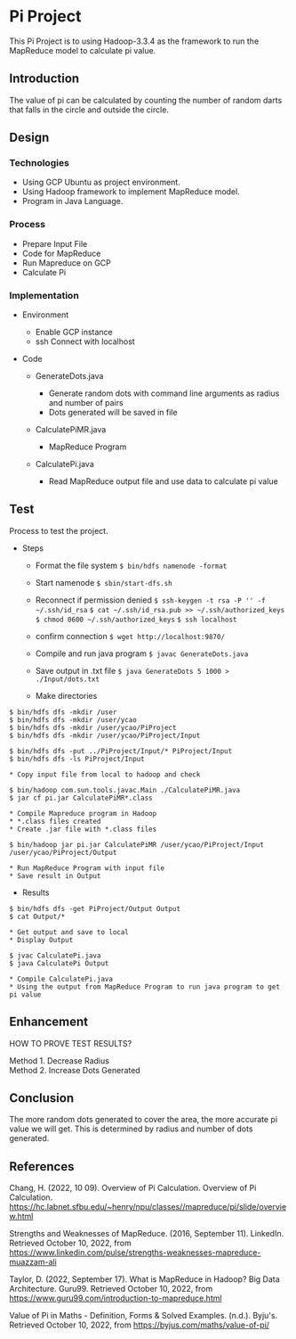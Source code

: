 # Pi Project

This Pi Project is to using Hadoop-3.3.4 as the framework to run the MapReduce model to calculate pi value. 

## Introduction

The value of pi can be calculated by counting the number of random darts that  falls in the circle and outside the circle. 


## Design

### Technologies

* Using GCP Ubuntu as project environment. 
* Using Hadoop framework to implement MapReduce model.
* Program in Java Language.


### Process

* Prepare Input File
* Code for MapReduce
* Run Mapreduce on GCP
* Calculate Pi


### Implementation

* Environment
    * Enable GCP instance
    * ssh Connect with localhost
* Code

   * GenerateDots.java
      * Generate random dots with command line arguments as radius and number of pairs
      * Dots generated will be saved in file

   * CalculatePiMR.java
      * MapReduce Program

   * CalculatePi.java
      * Read MapReduce output file and use data to calculate pi value

## Test

Process to test the project.

* Steps
   * Format the file system
```$ bin/hdfs namenode -format```
   
   * Start namenode
```$ sbin/start-dfs.sh```

   * Reconnect if permission denied
```$ ssh-keygen -t rsa -P '' -f ~/.ssh/id_rsa```
```$ cat ~/.ssh/id_rsa.pub >> ~/.ssh/authorized_keys```
```$ chmod 0600 ~/.ssh/authorized_keys```
```$ ssh localhost```
    * confirm connection
```$ wget http://localhost:9870/```

    * Compile and run java program
```$ javac GenerateDots.java```

    * Save output in .txt file
```$ java GenerateDots 5 1000 > ./Input/dots.txt```

    * Make directories
```
$ bin/hdfs dfs -mkdir /user
$ bin/hdfs dfs -mkdir /user/ycao
$ bin/hdfs dfs -mkdir /user/ycao/PiProject
$ bin/hdfs dfs -mkdir /user/ycao/PiProject/Input
```

```
$ bin/hdfs dfs -put ../PiProject/Input/* PiProject/Input
$ bin/hdfs dfs -ls PiProject/Input
```
    * Copy input file from local to hadoop and check
```
$ bin/hadoop com.sun.tools.javac.Main ./CalculatePiMR.java
$ jar cf pi.jar CalculatePiMR*.class
```
    * Compile Mapreduce program in Hadoop
    * *.class files created
    * Create .jar file with *.class files

```
$ bin/hadoop jar pi.jar CalculatePiMR /user/ycao/PiProject/Input /user/ycao/PiProject/Output
```
    * Run MapReduce Program with input file
    * Save result in Output

* Results
```
$ bin/hdfs dfs -get PiProject/Output Output
$ cat Output/*
```
    * Get output and save to local
    * Display Output
```
$ jvac CalculatePi.java
$ java CalculatePi Output
```
    * Compile CalculatePi.java 
    * Using the output from MapReduce Program to run java program to get pi value


## Enhancement

HOW TO PROVE TEST RESULTS?

Method 1. Decrease Radius  
Method 2. Increase Dots Generated


## Conclusion
The more random dots generated to cover the area, the more accurate pi value we will get. This is determined by radius and number of dots generated.


## References

Chang, H. (2022, 10 09). Overview of Pi Calculation. Overview of Pi Calculation. https://hc.labnet.sfbu.edu/~henry/npu/classes//mapreduce/pi/slide/overview.html   

Strengths and Weaknesses of MapReduce. (2016, September 11). LinkedIn. Retrieved October 10, 2022, from https://www.linkedin.com/pulse/strengths-weaknesses-mapreduce-muazzam-ali 

Taylor, D. (2022, September 17). What is MapReduce in Hadoop? Big Data Architecture. Guru99. Retrieved October 10, 2022, from https://www.guru99.com/introduction-to-mapreduce.html 

Value of Pi in Maths - Definition, Forms & Solved Examples. (n.d.). Byju's. Retrieved October 10, 2022, from https://byjus.com/maths/value-of-pi/  
